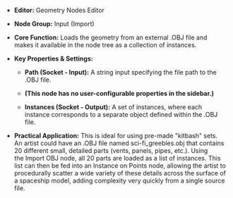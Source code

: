 - **Editor:** Geometry Nodes Editor
    
- **Node Group:** Input (Import)
    
- **Core Function:** Loads the geometry from an external .OBJ file and makes it available in the node tree as a collection of instances.
    
- **Key Properties & Settings:**
    
    - **Path (Socket - Input):** A string input specifying the file path to the .OBJ file.
        
    - **(This node has no user-configurable properties in the sidebar.)**
        
    - **Instances (Socket - Output):** A set of instances, where each instance corresponds to a separate object defined within the .OBJ file.
        
- **Practical Application:** This is ideal for using pre-made "kitbash" sets. An artist could have an .OBJ file named sci-fi_greebles.obj that contains 20 different small, detailed parts (vents, panels, pipes, etc.). Using the Import OBJ node, all 20 parts are loaded as a list of instances. This list can then be fed into an Instance on Points node, allowing the artist to procedurally scatter a wide variety of these details across the surface of a spaceship model, adding complexity very quickly from a single source file.